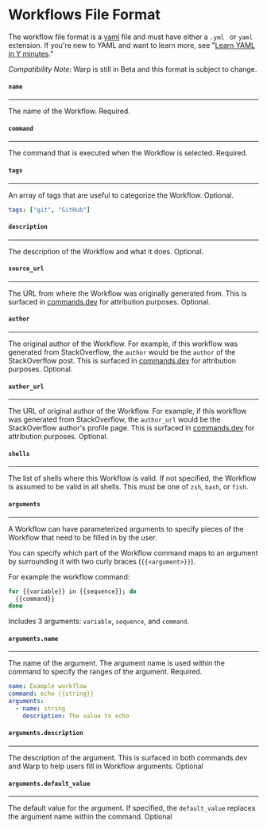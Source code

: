 # Workflows File Format

The workflow file format is a [yaml](https://yaml.org/) file and must have either a `.yml ` or `yaml` extension. If you're new to YAML and want to learn more, see "[Learn YAML in Y minutes](https://learnxinyminutes.com/docs/yaml/)."


_Compatibility Note_: Warp is still in Beta and this format is subject to change.

####  `name`
---
The name of the Workflow. Required.

#### `command`
----
The command that is executed when the Workflow is selected. Required.

#### `tags`
----
An array of tags that are useful to categorize the Workflow. Optional.

```yaml
tags: ["git", "GitHub"]
```

#### `description`
----
The description of the Workflow and what it does. Optional.

#### `source_url`
----
The URL from where the Workflow was originally generated from. This is surfaced in [commands.dev](https://www.commands.dev/) for attribution purposes. Optional.


#### `author`
----
The original author of the Workflow. For example, if this workflow was generated from StackOverflow, the `author` would be the `author` of the StackOverflow post. This is surfaced in [commands.dev](https://www.commands.dev/) for attribution purposes. Optional.

#### `author_url`
----
The URL of original author of the Workflow. For example, if this workflow was generated from StackOverflow, the `author_url` would be the StackOverflow author's profile page. This is surfaced in [commands.dev](https://www.commands.dev/) for attribution purposes. Optional.

#### `shells`
----
The list of shells where this Workflow is valid. If not specified, the Workflow is assumed to be valid in all shells. This must be one of `zsh`, `bash`, or  `fish`.


#### `arguments`
----
A Workflow can have parameterized arguments to specify pieces of the Workflow that need to be filled in by the user.

You can specify which part of the Workflow command maps to an argument by surrounding it with two curly braces (`{{<argument>}}`).

For example the workflow command:
```bash
for {{variable}} in {{sequence}}; do
  {{command}}
done
```
Includes 3 arguments: `variable`, `sequence`, and `command`.

#### `arguments.name` 
-----
The name of the argument. The argument name is used within the command to specify the ranges of the argument. Required.

```yaml
name: Example workflow
command: echo {{string}}
arguments:
  - name: string
    description: The value to echo
```

#### `arguments.description` 
-----
The description of the argument. This is surfaced in both commands.dev and Warp to help users fill in Workflow arguments. Optional

#### `arguments.default_value`
-----
The default value for the argument. If specified, the `default_value` replaces the argument name within the command. Optional